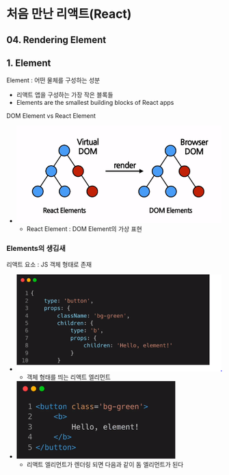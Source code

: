 # 처음 만난 리액트(React)
## 04. Rendering Element

## 1. Element
Element : 어떤 물체를 구성하는 성분
- 리액트 앱을 구성하는 가장 작은 블록들
- Elements are the smallest building blocks of React apps

DOM Element vs React Element
- ![Alt text](<../images/4. Rendering Element/1 - DOM Element vs React Element.PNG>)
    - React Element : DOM Element의 가상 표현

### Elements의 생김새
리액트 요소 : JS 객체 형태로 존재
- ![Alt text](<../images/4. Rendering Element/2 - React Element의 생김새.PNG>)
    - 객체 형태를 띄는 리액트 엘리먼트
- ![Alt text](<../images/4. Rendering Element/3 - DOM Element 생김새.PNG>)
    - 리액트 엘리먼트가 렌더링 되면 다음과 같이 돔 엘리먼트가 된다